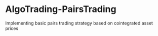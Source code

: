# AlgoTrading-PairsTrading
Implementing basic pairs trading strategy based on cointegrated asset prices
